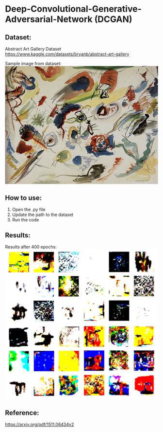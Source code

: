 # Deep-Convolutional-Generative-Adversarial-Network (DCGAN)

## Dataset:
Abstract Art Gallery Dataset<br>
https://www.kaggle.com/datasets/bryanb/abstract-art-gallery

Sample image from dataset:<br>
![](./sample_data.jpg)

## How to use:
1. Open the .py file
2. Update the path to the dataset
3. Run the code

## Results:
Results after 400 epochs:<br>
![](./Result.png)

## Reference:
https://arxiv.org/pdf/1511.06434v2
